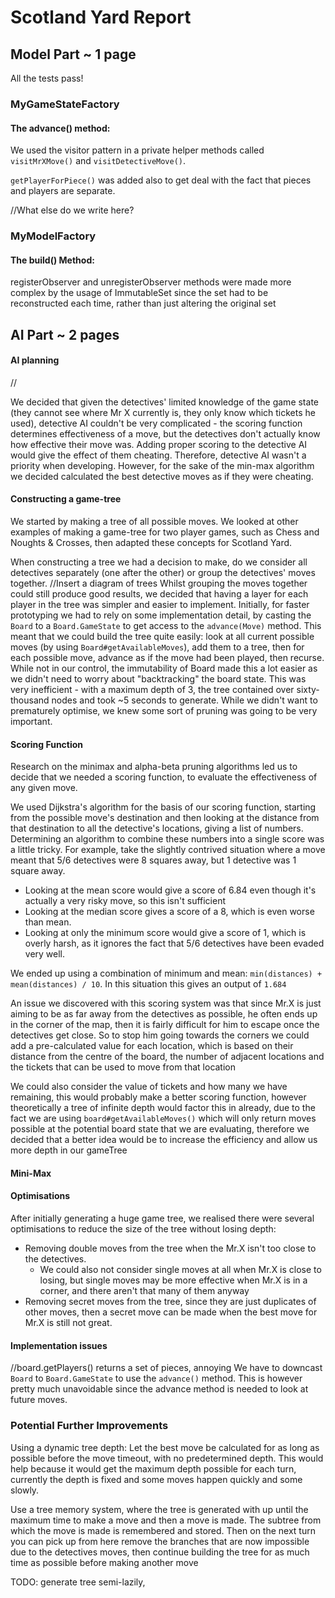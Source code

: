 Scotland Yard Report
====================

## Model Part ~ 1 page

All the tests pass!

### MyGameStateFactory
#### The advance() method:
We used the visitor pattern in a private helper methods called `visitMrXMove()` and `visitDetectiveMove()`.


`getPlayerForPiece()` was added also to get deal with the fact that pieces and players are separate.

//What else do we write here?

### MyModelFactory
#### The build() Method:
registerObserver and unregisterObserver methods were made more complex by the usage of ImmutableSet<Observer>
since the set had to be reconstructed each time, rather than just altering the original set


## AI Part ~ 2 pages

#### AI planning
//

We decided that given the detectives' limited knowledge of the game state (they cannot see where Mr X currently is,
they only know which tickets he used), detective AI couldn't be very complicated - the scoring function determines effectiveness of a move,
but the detectives don't actually know how effective their move was. Adding proper scoring to the detective AI would give the effect of them cheating.
Therefore, detective AI wasn't a priority when developing.
However, for the sake of the min-max algorithm we decided calculated the best detective moves as if they were cheating.

#### Constructing a game-tree
We started by making a tree of all possible moves.
We looked at other examples of making a game-tree for two player games, such as Chess and Noughts & Crosses, then adapted these concepts for Scotland Yard.

When constructing a tree we had a decision to make, do we consider all detectives separately (one after the other) or group the detectives' moves together.
//Insert a diagram of trees
Whilst grouping the moves together could still produce good results, we decided that having a layer for each player in the tree was simpler and easier to implement.
Initially, for faster prototyping we had to rely on some implementation detail, by casting
the `Board` to a `Board.GameState` to get access to the `advance(Move)` method. This meant that we could build the tree quite easily:
look at all current possible moves (by using `Board#getAvailableMoves`), add them to a tree, then for each possible move, advance as if the move had been played,
then recurse. 
While not in our control, the immutability of Board made this a lot easier as we didn't need to worry about "backtracking" the board state.
This was very inefficient - with a maximum depth of 3, the tree contained over sixty-thousand nodes and took ~5 seconds to generate. 
While we didn't want to prematurely optimise, we knew some sort of pruning was going to be very important.

#### Scoring Function
Research on the minimax and alpha-beta pruning algorithms led us to decide that we needed a scoring function, to evaluate the effectiveness of any given move.

We used Dijkstra's algorithm for the basis of our scoring function, starting from the possible move's destination
and then looking at the distance from that destination to all the detective's locations, giving a list of numbers.
Determining an algorithm to combine these numbers into a single score was a little tricky. For example, take the slightly contrived situation where a move meant that 5/6 detectives were 8 squares away, but 1 detective was 1 square away.

* Looking at the mean score would give a score of 6.84 even though it's actually a very risky move, so this isn't sufficient
* Looking at the median score gives a score of a 8, which is even worse than mean.
* Looking at only the minimum score would give a score of 1, which is overly harsh, as it ignores the fact that 5/6 detectives have been evaded very well.

We ended up using a combination of minimum and mean: `min(distances) + mean(distances) / 10`. In this situation this gives an output of `1.684`

An issue we discovered with this scoring system was that since Mr.X is just aiming to be as far away from the detectives as possible,
he often ends up in the corner of the map, then it is fairly difficult for him to escape once the detectives get close.
So to stop him going towards the corners we could add a pre-calculated value for each location,
which is based on their distance from the centre of the board, the number of adjacent locations and the tickets that can be used to move from that location

We could also consider the value of tickets and how many we have remaining, this would probably make a better scoring function,
however theoretically a tree of infinite depth would factor this in already, due to the fact we are using `board#getAvailableMoves()` which will only return moves possible at the potential board state that we are evaluating,
therefore we decided that a better idea would be to increase the efficiency and allow us more depth in our gameTree

#### Mini-Max

#### Optimisations
After initially generating a huge game tree, we realised there were several optimisations to reduce the size of the tree without losing depth:
* Removing double moves from the tree when the Mr.X isn't too close to the detectives.
  * We could also not consider single moves at all when Mr.X is close to losing, but single moves may be more effective when Mr.X is in a corner, and there aren't that many of them anyway
* Removing secret moves from the tree, since they are just duplicates of other moves, then a secret move can be made when the best move for Mr.X is still not great.

#### Implementation issues

//board.getPlayers() returns a set of pieces, annoying
We have to downcast `Board` to `Board.GameState` to use the `advance()` method. This is however pretty much unavoidable since the advance method is needed to look at future moves.

### Potential Further Improvements

Using a dynamic tree depth: 
  Let the best move be calculated for as long as possible before the move timeout, with no predetermined depth.
  This would help because it would get the maximum depth possible for each turn, currently the depth is fixed and some moves happen quickly and some slowly.

Use a tree memory system, where the tree is generated with up until the maximum time to make a move and then a move is made. The subtree from which the move is made is remembered and stored.
Then on the next turn you can pick up from here remove the branches that are now impossible due to the detectives moves, then continue building the tree for as much time as possible before making another move

TODO: generate tree semi-lazily, 